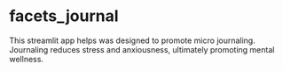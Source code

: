 # facets_journal
This streamlit app helps was designed to promote micro journaling. Journaling reduces stress and anxiousness, ultimately promoting mental wellness.
